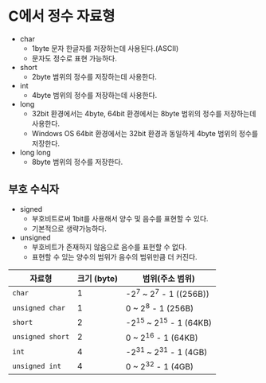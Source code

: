 # C에서 정수 자료형

- char
  - 1byte 문자 한글자를 저장하는데 사용된다.(ASCII)
  - 문자도 정수로 표현 가능하다.
- short
  - 2byte 범위의 정수를 저장하는데 사용한다.
- int 
  - 4byte 범위의 정수를 저장하는데 사용한다.
- long
  - 32bit 환경에서는 4byte, 64bit 환경에서는 8byte 범위의 정수를 저장하는데 사용한다.
  - Windows OS 64bit 환경에서는 32bit 환경과 동일하게 4byte 범위의 정수를 저장한다.
- long long
  - 8byte 범위의 정수를 저장한다.



## 부호 수식자

- signed
  - 부호비트로써 1bit를 사용해서 양수 및 음수를 표현할 수 있다.
  - 기본적으로 생략가능하다.
- unsigned
  - 부호비트가 존재하지 않음으로 음수를 표현할 수 없다.
  - 표현할 수 있는 양수의 범위가 음수의 범위만큼 더 커진다.



| 자료형           | 크기 (byte) | 범위(주소 범위)                             |
| ---------------- | ----------- | ------------------------------------------- |
| `char`           | 1           | -2<sup>7</sup> ~ 2<sup>7</sup> - 1 ((256B)) |
| `unsigned char`  | 1           | 0 ~ 2<sup>8</sup> - 1 (256B)                |
| `short`          | 2           | -2<sup>15</sup> ~ 2<sup>15</sup> - 1 (64KB) |
| `unsigned short` | 2           | 0 ~ 2<sup>16</sup> - 1 (64KB)               |
| `int`            | 4           | -2<sup>31</sup> ~ 2<sup>31</sup> - 1 (4GB)  |
| `unsigned int`   | 4           | 0 ~ 2<sup>32</sup> - 1 (4GB)                |

